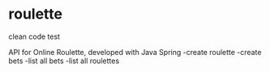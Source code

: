 # roulette
clean code test

API for Online Roulette, developed with Java Spring
-create roulette
-create bets
-list all bets
-list all roulettes
